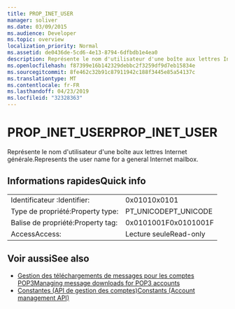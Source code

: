 ```yaml
---
title: PROP_INET_USER
manager: soliver
ms.date: 03/09/2015
ms.audience: Developer
ms.topic: overview
localization_priority: Normal
ms.assetid: de0436de-5cd6-4e13-8794-6dfbdb1e4ea0
description: Représente le nom d'utilisateur d'une boîte aux lettres Internet générale.
ms.openlocfilehash: f87399e16b142329debbc2f3259df9d7eb15834e
ms.sourcegitcommit: 8fe462c32b91c87911942c188f3445e85a54137c
ms.translationtype: MT
ms.contentlocale: fr-FR
ms.lasthandoff: 04/23/2019
ms.locfileid: "32328363"
---
```

# <a name="propinetuser"></a><span data-ttu-id="90b4d-103">PROP_INET_USER</span><span class="sxs-lookup"><span data-stu-id="90b4d-103">PROP_INET_USER</span></span>

<span data-ttu-id="90b4d-104">Représente le nom d'utilisateur d'une boîte aux lettres Internet générale.</span><span class="sxs-lookup"><span data-stu-id="90b4d-104">Represents the user name for a general Internet mailbox.</span></span>
  
## <a name="quick-info"></a><span data-ttu-id="90b4d-105">Informations rapides</span><span class="sxs-lookup"><span data-stu-id="90b4d-105">Quick info</span></span>

|||
|:-----|:-----|
|<span data-ttu-id="90b4d-106">Identificateur :</span><span class="sxs-lookup"><span data-stu-id="90b4d-106">Identifier:</span></span>  <br/> |<span data-ttu-id="90b4d-107">0x0101</span><span class="sxs-lookup"><span data-stu-id="90b4d-107">0x0101</span></span>  <br/> |
|<span data-ttu-id="90b4d-108">Type de propriété:</span><span class="sxs-lookup"><span data-stu-id="90b4d-108">Property type:</span></span>  <br/> |<span data-ttu-id="90b4d-109">PT_UNICODE</span><span class="sxs-lookup"><span data-stu-id="90b4d-109">PT_UNICODE</span></span>  <br/> |
|<span data-ttu-id="90b4d-110">Balise de propriété:</span><span class="sxs-lookup"><span data-stu-id="90b4d-110">Property tag:</span></span>  <br/> |<span data-ttu-id="90b4d-111">0x0101001F</span><span class="sxs-lookup"><span data-stu-id="90b4d-111">0x0101001F</span></span>  <br/> |
|<span data-ttu-id="90b4d-112">Access</span><span class="sxs-lookup"><span data-stu-id="90b4d-112">Access:</span></span>  <br/> |<span data-ttu-id="90b4d-113">Lecture seule</span><span class="sxs-lookup"><span data-stu-id="90b4d-113">Read-only</span></span>  <br/> |
   
## <a name="see-also"></a><span data-ttu-id="90b4d-114">Voir aussi</span><span class="sxs-lookup"><span data-stu-id="90b4d-114">See also</span></span>

- [<span data-ttu-id="90b4d-115">Gestion des téléchargements de messages pour les comptes POP3</span><span class="sxs-lookup"><span data-stu-id="90b4d-115">Managing message downloads for POP3 accounts</span></span>](managing-message-downloads-for-pop3-accounts.md) 
- [<span data-ttu-id="90b4d-116">Constantes (API de gestion des comptes)</span><span class="sxs-lookup"><span data-stu-id="90b4d-116">Constants (Account management API)</span></span>](constants-account-management-api.md)


